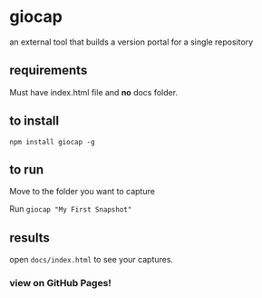 # giocap
an external tool that builds a version portal for a single repository

## requirements
Must have index.html file and **no** docs folder.

## to install
`npm install giocap -g`

## to run
Move to the folder you want to capture

Run `giocap "My First Snapshot"` 

## results
open `docs/index.html` to see your captures.

### view on GitHub Pages!